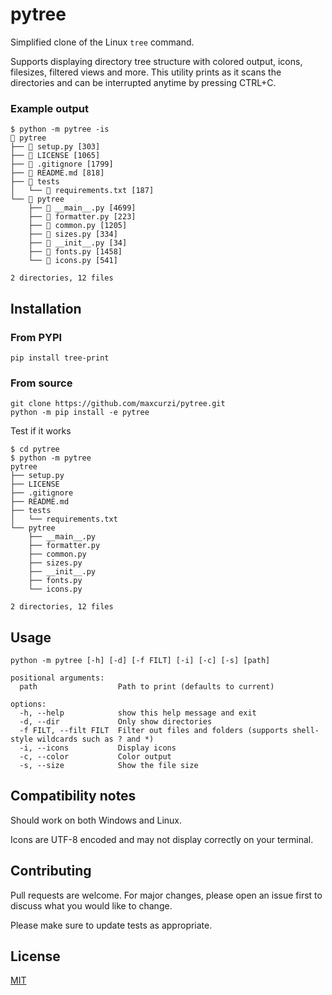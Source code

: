 # pytree
Simplified clone of the Linux ```tree``` command.

Supports displaying directory tree structure with colored output, icons, filesizes, filtered views and more. This utility prints as it scans the directories and can be interrupted anytime by pressing CTRL+C.
### Example output
```
$ python -m pytree -is
📂 pytree
├── 🐍 setup.py [303]
├── 📄 LICENSE [1065]
├── 📄 .gitignore [1799]
├── 📄 README.md [818]
├── 📂 tests
│   └── 📄 requirements.txt [187]
└── 📂 pytree
    ├── 🐍 __main__.py [4699]
    ├── 🐍 formatter.py [223]
    ├── 🐍 common.py [1205]
    ├── 🐍 sizes.py [334]
    ├── 🐍 __init__.py [34]
    ├── 🐍 fonts.py [1458]
    └── 🐍 icons.py [541]

2 directories, 12 files
```

## Installation
### From PYPI
```
pip install tree-print
```
### From source
```
git clone https://github.com/maxcurzi/pytree.git
python -m pip install -e pytree
```
Test if it works
```
$ cd pytree
$ python -m pytree
pytree
├── setup.py
├── LICENSE
├── .gitignore
├── README.md
├── tests
│   └── requirements.txt
└── pytree
    ├── __main__.py
    ├── formatter.py
    ├── common.py
    ├── sizes.py
    ├── __init__.py
    ├── fonts.py
    └── icons.py

2 directories, 12 files
```
## Usage
```
python -m pytree [-h] [-d] [-f FILT] [-i] [-c] [-s] [path]

positional arguments:
  path                  Path to print (defaults to current)

options:
  -h, --help            show this help message and exit
  -d, --dir             Only show directories
  -f FILT, --filt FILT  Filter out files and folders (supports shell-style wildcards such as ? and *)
  -i, --icons           Display icons
  -c, --color           Color output
  -s, --size            Show the file size
```

## Compatibility notes
Should work on both Windows and Linux.

Icons are UTF-8 encoded and may not display correctly on your terminal.

## Contributing
Pull requests are welcome. For major changes, please open an issue first to discuss what you would like to change.

Please make sure to update tests as appropriate.

## License
[MIT](https://choosealicense.com/licenses/mit/)